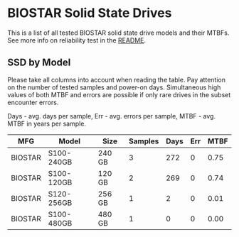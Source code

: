 BIOSTAR Solid State Drives
==========================

This is a list of all tested BIOSTAR solid state drive models and their MTBFs. See
more info on reliability test in the [README](https://github.com/linuxhw/SMART).

SSD by Model
------------

Please take all columns into account when reading the table. Pay attention on the
number of tested samples and power-on days. Simultaneous high values of both MTBF
and errors are possible if only rare drives in the subset encounter errors.

Days - avg. days per sample,
Err  - avg. errors per sample,
MTBF - avg. MTBF in years per sample.

| MFG       | Model              | Size   | Samples | Days  | Err   | MTBF |
|-----------|--------------------|--------|---------|-------|-------|------|
| BIOSTAR   | S100-240GB         | 240 GB | 3       | 272   | 0     | 0.75   |
| BIOSTAR   | S100-120GB         | 120 GB | 2       | 269   | 0     | 0.74   |
| BIOSTAR   | S120-256GB         | 256 GB | 1       | 2     | 0     | 0.01   |
| BIOSTAR   | S100-480GB         | 480 GB | 1       | 0     | 0     | 0.00   |
